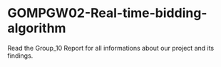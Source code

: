 # GOMPGW02-Real-time-bidding-algorithm
Read the Group_10 Report for all informations about our project and its findings. 
